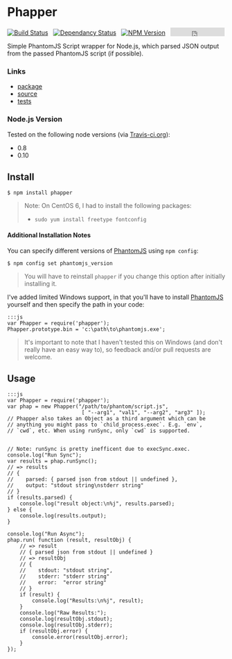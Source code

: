 # Phapper

[![Build Status](https://travis-ci.org/jmervine/phapper.png?branch=master)](https://travis-ci.org/jmervine/phapper) &nbsp; [![Dependancy Status](https://david-dm.org/jmervine/phapper.png)](https://david-dm.org/jmervine/phapper) &nbsp; [![NPM Version](https://badge.fury.io/js/phapper.png)](https://badge.fury.io/js/phapper) &nbsp;  <iframe src="http://jmervine.github.io/npm-downloads-badge/badge.html?module=phapper&name=false" allowtransparency="true" frameborder="0" scrolling="0" width="125" height="20" style="vertical-align: bottom"></iframe>


Simple PhantomJS Script wrapper for Node.js, which parsed JSON output from the
passed PhantomJS script (if possible).

### Links

* [package](https://npmjs.org/package/phapper)
* [source](http://github.com/jmervine/phapper)
* [tests](https://travis-ci.org/jmervine/phapper)

### Node.js Version

Tested on the following node versions (via [Travis-ci.org](http://travis-ci.org)):

- 0.8
- 0.10


## Install

    $ npm install phapper
    
> Note: On CentOS 6, I had to install the following packages:
> - `sudo yum install freetype fontconfig`

#### Additional Installation Notes

You can specify different versions of [PhantomJS](http://mervine.net/phantomjs) using `npm config`:

    $ npm config set phantomjs_version

> You will have to reinstall `phapper` if you change this option after initially installing it.

I've added limited Windows support, in that you'll have to install [PhantomJS](http://mervine.net/phantomjs) yourself and then specify the path in your code:

    :::js
    var Phapper = require('phapper');
    Phapper.prototype.bin = 'c:\path\to\phantomjs.exe';

> It's important to note that I haven't tested this on Windows (and don't really have an easy way to), so feedback and/or pull requests are welcome.


## Usage

    :::js
    var Phapper = require('phapper');
    var phap = new Phapper("/path/to/phantom/script.js",
                            [ "--arg1", "val1", "--arg2", "arg3" ]);
    // Phapper also takes an Object as a third argument which can be
    // anything you might pass to `child_process.exec`. E.g. `env`,
    // `cwd`, etc. When using runSync, only `cwd` is supported.


    // Note: runSync is pretty inefficent due to execSync.exec.
    console.log("Run Sync");
    var results = phap.runSync();
    // => results
    // {
    //    parsed: { parsed json from stdout || undefined },
    //    output: "stdout string\nstderr string"
    // }
    if (results.parsed) {
        console.log("result object:\n%j", results.parsed);
    } else {
        console.log(results.output);
    }

    console.log("Run Async");
    phap.run( function (result, resultObj) {
        // => result
        // { parsed json from stdout || undefined }
        // => resultObj
        // {
        //    stdout: "stdout string",
        //    stderr: "stderr string"
        //    error:  "error string"
        // }
        if (result) {
            console.log("Results:\n%j", result);
        }
        console.log("Raw Results:");
        console.log(resultObj.stdout);
        console.log(resultObj.stderr);
        if (resultObj.error) {
            console.error(resultObj.error);
        }
    });

